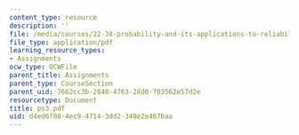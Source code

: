 ```yaml
---
content_type: resource
description: ''
file: /media/courses/22-38-probability-and-its-applications-to-reliability-quality-control-and-risk-assessment-fall-2005/d4ed6f084ec947143dd2348e2e467baa_ps3.pdf
file_type: application/pdf
learning_resource_types:
- Assignments
ocw_type: OCWFile
parent_title: Assignments
parent_type: CourseSection
parent_uid: 7662cc3b-2840-4763-28d0-703562e57d2e
resourcetype: Document
title: ps3.pdf
uid: d4ed6f08-4ec9-4714-3dd2-348e2e467baa
---
```

